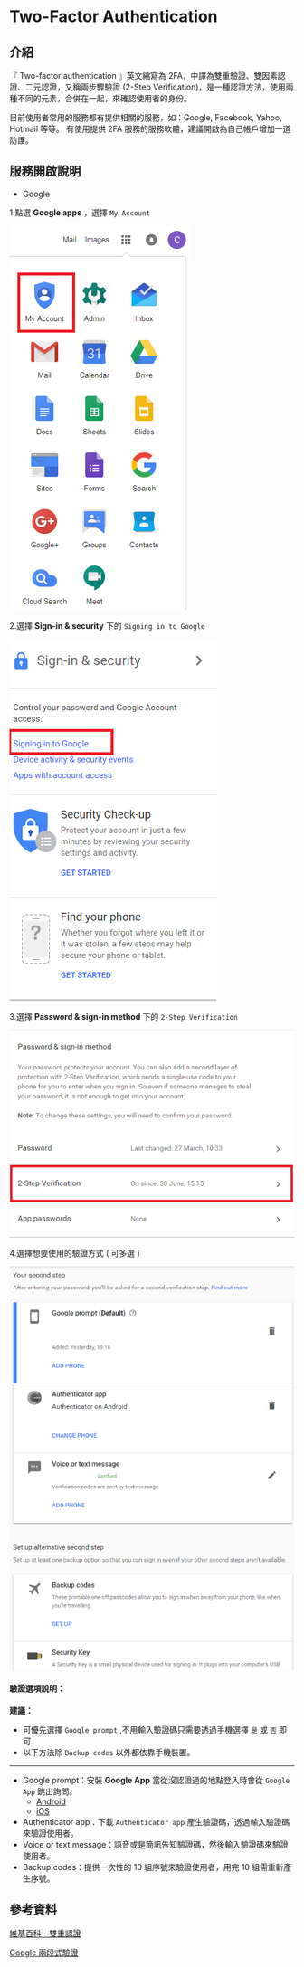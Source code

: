 # Two-Factor Authentication

## 介紹

『 Two-factor authentication 』英文縮寫為 2FA，中譯為雙重驗證、雙因素認證、二元認證，又稱兩步驟驗證 (2-Step Verification)，是一種認證方法，使用兩種不同的元素，合併在一起，來確認使用者的身份。

目前使用者常用的服務都有提供相關的服務，如：Google, Facebook, Yahoo, Hotmail 等等。
有使用提供 2FA 服務的服務軟體，建議開啟為自己帳戶增加一道防護。

## 服務開啟說明

- Google

1.點選 **Google apps** ，選擇 `My Account`

![My Account](/computer/images/2fa001.PNG)

2.選擇 **Sign-in & security** 下的 `Signing in to Google`


![](/computer/images/2fa002.PNG)

3.選擇 **Password & sign-in method** 下的 `2-Step Verification`

![](/computer/images/2fa003.PNG)

4.選擇想要使用的驗證方式 ( 可多選 )

![](/computer/images/2fa004.PNG)

#### 驗證選項說明：
**建議：**
- 可優先選擇 `Google prompt` ,不用輸入驗證碼只需要透過手機選擇 `是` 或 `否` 即可
- 以下方法除 `Backup codes` 以外都依靠手機裝置。

-----

- Google prompt：安裝 **Google App** 當從沒認證過的地點登入時會從 `Google App` 跳出詢問。
  - [Android](https://play.google.com/store/apps/details?id=com.google.android.googlequicksearchbox&hl=en)
  - [iOS](https://itunes.apple.com/us/app/google/id284815942?mt=8)
- Authenticator app：下載 `Authenticator app` 產生驗證碼，透過輸入驗證碼來驗證使用者。
- Voice or text message：語音或是簡訊告知驗證碼，然後輸入驗證碼來驗證使用者。
- Backup codes：提供一次性的 10 組序號來驗證使用者，用完 10 組需重新產生序號。

## 參考資料

[維基百科 - 雙重認證](https://zh.wikipedia.org/wiki/%E9%9B%99%E9%87%8D%E8%AA%8D%E8%AD%89)

[Google 兩段式驗證](https://www.google.com/intl/zh-tw/landing/2step/#tab=why-you-need-it)
